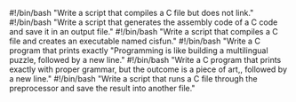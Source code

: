 #!/bin/bash
"Write a script that compiles a C file but does not link."
#!/bin/bash
"Write a script that generates the assembly code of a C code and save it in an output file."
#!/bin/bash
"Write a script that compiles a C file and creates an executable named cisfun."
#!/bin/bash
"Write a C program that prints exactly "Programming is like building a multilingual puzzle, followed by a new line."
#!/bin/bash
"Write a C program that prints exactly with proper grammar, but the outcome is a piece of art,, followed by a new line."
#!/bin/bash
"Write a script that runs a C file through the preprocessor and save the result into another file."
